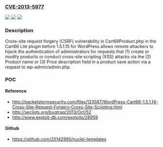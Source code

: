 ### [CVE-2013-5977](https://cve.mitre.org/cgi-bin/cvename.cgi?name=CVE-2013-5977)
![](https://img.shields.io/static/v1?label=Product&message=n%2Fa&color=blue)
![](https://img.shields.io/static/v1?label=Version&message=n%2Fa&color=blue)
![](https://img.shields.io/static/v1?label=Vulnerability&message=n%2Fa&color=brighgreen)

### Description

Cross-site request forgery (CSRF) vulnerability in Cart66Product.php in the Cart66 Lite plugin before 1.5.1.15 for WordPress allows remote attackers to hijack the authentication of administrators for requests that (1) create or modify products or conduct cross-site scripting (XSS) attacks via the (2) Product name or (3) Price description field in a product save action via a request to wp-admin/admin.php.

### POC

#### Reference
- http://packetstormsecurity.com/files/123587/WordPress-Cart66-1.5.1.14-Cross-Site-Request-Forgery-Cross-Site-Scripting.html
- http://seclists.org/bugtraq/2013/Oct/52
- http://www.exploit-db.com/exploits/28959

#### Github
- https://github.com/20142995/nuclei-templates

